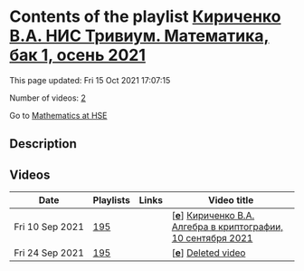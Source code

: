 # Contents of the playlist [Кириченко В.А. НИС Тривиум. Математика, бак 1, осень 2021](https://www.youtube.com/playlist?list=PLq3E5oubNNoCxaRdr7TYZadnHJfnRc_Gi)

This page updated: Fri 15 Oct 2021 17:07:15

Number of videos: [2](#videos)

Go to [Mathematics at HSE](../README.md)

## Description



## Videos

|Date|Playlists|Links|Video title|
|---|---|---|---|
| Fri&nbsp;10&nbsp;Sep&nbsp;2021 | [195](../playlists/195 "Кириченко В.А. НИС Тривиум. Математика, бак 1, осень 2021") |  | [[**e**](https://studio.youtube.com/video/VUMNhb7OYIw/edit "Edit")] [Кириченко В.А. Алгебра в криптографии, 10 сентября 2021](https://www.youtube.com/watch?v=VUMNhb7OYIw&list=PLq3E5oubNNoCxaRdr7TYZadnHJfnRc_Gi) |
| Fri&nbsp;24&nbsp;Sep&nbsp;2021 | [195](../playlists/195 "Кириченко В.А. НИС Тривиум. Математика, бак 1, осень 2021") |  | [[**e**](https://studio.youtube.com/video/TFLmdyTfFjA/edit "Edit")] [Deleted video](https://www.youtube.com/watch?v=TFLmdyTfFjA&list=PLq3E5oubNNoCxaRdr7TYZadnHJfnRc_Gi "This video is unavailable.") |
